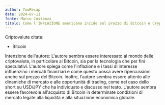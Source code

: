 ```yaml
---
author: YouRecap
date: 2024-07-11
fonte: Marco Costanza
titolo: Come l'INFLAZIONE americana incide sul prezzo di Bitcoin e Crypto
---
```


Criptovalute citate:
- Bitcoin

Intenzione dell'autore: L'autore sembra essere interessato al mondo delle criptovalute, in particolare al Bitcoin, sia per la tecnologia che per fini speculativi. L'autore spiega come l'inflazione e i tassi di interesse influenzino i mercati finanziari e come questo possa avere ripercussioni anche sul prezzo del Bitcoin. Inoltre, l'autore sembra essere attento alle dinamiche di mercato e alle opportunità di trading, come nel caso dello short su USD/JPY che ha individuato e discusso nel testo. L'autore sembra essere favorevole all'acquisto di Bitcoin in determinate condizioni di mercato legate alla liquidità e alla situazione economica globale.
